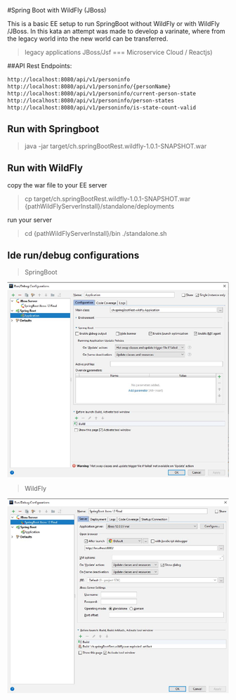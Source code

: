 #Spring Boot with WildFly (JBoss)

This is a basic EE setup to run SpringBoot without WildFly or with WildFly /JBoss.
In this kata an attempt was made to develop a varinate, where from the legacy world into 
the new world can be transferred.

> legacy applications JBoss/Jsf === Microservice Cloud / Reactjs)


##API Rest Endpoints:
```
http://localhost:8080/api/v1/personinfo
http://localhost:8080/api/v1/personinfo/{personName}
http://localhost:8080/api/v1/personinfo/current-person-state
http://localhost:8080/api/v1/personinfo/person-states
http://localhost:8080/api/v1/personinfo/is-state-count-valid
```

## Run with Springboot
> java -jar target/ch.springBootRest.wildfly-1.0.1-SNAPSHOT.war

## Run with WildFly
copy the war file to your EE server
> cp target/ch.springBootRest.wildfly-1.0.1-SNAPSHOT.war {pathWildFlyServerInstall}/standalone/deployments

run your server
> cd {pathWildFlyServerInstall}/bin
>  ./standalone.sh

## Ide run/debug configurations

>SpringBoot

![alt text](img/Ide-SpringBoot-Config.JPG)

>WildFly

![alt text](img/Ide-WildFly-Config.JPG)